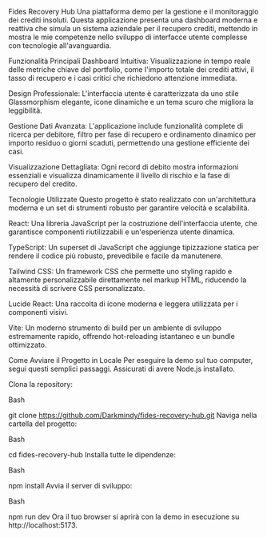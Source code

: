 Fides Recovery Hub
Una piattaforma demo per la gestione e il monitoraggio dei crediti insoluti. Questa applicazione presenta una dashboard moderna e reattiva che simula un sistema aziendale per il recupero crediti, mettendo in mostra le mie competenze nello sviluppo di interfacce utente complesse con tecnologie all'avanguardia.

Funzionalità Principali
Dashboard Intuitiva: Visualizzazione in tempo reale delle metriche chiave del portfolio, come l'importo totale dei crediti attivi, il tasso di recupero e i casi critici che richiedono attenzione immediata.

Design Professionale: L'interfaccia utente è caratterizzata da uno stile Glassmorphism elegante, icone dinamiche e un tema scuro che migliora la leggibilità.

Gestione Dati Avanzata: L'applicazione include funzionalità complete di ricerca per debitore, filtro per fase di recupero e ordinamento dinamico per importo residuo o giorni scaduti, permettendo una gestione efficiente dei casi.

Visualizzazione Dettagliata: Ogni record di debito mostra informazioni essenziali e visualizza dinamicamente il livello di rischio e la fase di recupero del credito.

Tecnologie Utilizzate
Questo progetto è stato realizzato con un'architettura moderna e un set di strumenti robusto per garantire velocità e scalabilità.

React: Una libreria JavaScript per la costruzione dell'interfaccia utente, che garantisce componenti riutilizzabili e un'esperienza utente dinamica.

TypeScript: Un superset di JavaScript che aggiunge tipizzazione statica per rendere il codice più robusto, prevedibile e facile da manutenere.

Tailwind CSS: Un framework CSS che permette uno styling rapido e altamente personalizzabile direttamente nel markup HTML, riducendo la necessità di scrivere CSS personalizzato.

Lucide React: Una raccolta di icone moderna e leggera utilizzata per i componenti visivi.

Vite: Un moderno strumento di build per un ambiente di sviluppo estremamente rapido, offrendo hot-reloading istantaneo e un bundle ottimizzato.

Come Avviare il Progetto in Locale
Per eseguire la demo sul tuo computer, segui questi semplici passaggi. Assicurati di avere Node.js installato.

Clona la repository:

Bash

git clone https://github.com/Darkmindy/fides-recovery-hub.git
Naviga nella cartella del progetto:

Bash

cd fides-recovery-hub
Installa tutte le dipendenze:

Bash

npm install
Avvia il server di sviluppo:

Bash

npm run dev
Ora il tuo browser si aprirà con la demo in esecuzione su http://localhost:5173.